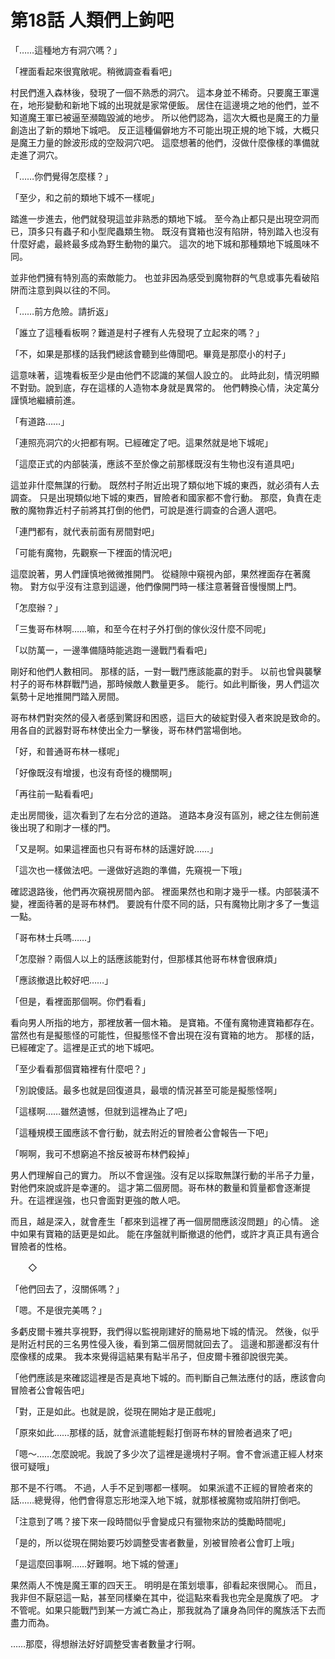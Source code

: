 # 第18話 人類們上鉤吧

「……這種地方有洞穴嗎？」

「裡面看起來很寬敞呢。稍微調查看看吧」

村民們進入森林後，發現了一個不熟悉的洞穴。
這本身並不稀奇。只要魔王軍還在，地形變動和新地下城的出現就是家常便飯。
居住在這邊境之地的他們，並不知道魔王軍已被逼至瀕臨毀滅的地步。
所以他們認為，這次大概也是魔王的力量創造出了新的類地下城吧。
反正這種偏僻地方不可能出現正規的地下城，大概只是魔王力量的餘波形成的空殼洞穴吧。
這麼想著的他們，沒做什麼像樣的準備就走進了洞穴。

「……你們覺得怎麼樣？」

「至少，和之前的類地下城不一樣呢」

踏進一步進去，他們就發現這並非熟悉的類地下城。
至今為止都只是出現空洞而已，頂多只有蟲子和小型爬蟲類生物。
既沒有寶箱也沒有陷阱，特別踏入也沒有什麼好處，最終最多成為野生動物的巢穴。
這次的地下城和那種類地下城風味不同。

並非他們擁有特別高的索敵能力。
也並非因為感受到魔物群的气息或事先看破陷阱而注意到與以往的不同。

「……前方危險。請折返」

「誰立了這種看板啊？難道是村子裡有人先發現了立起來的嗎？」

「不，如果是那樣的話我們總該會聽到些傳聞吧。畢竟是那麼小的村子」

這意味著，這塊看板至少是由他們不認識的某個人設立的。
此時此刻，情況明顯不對勁。說到底，存在這樣的人造物本身就是異常的。
他們轉換心情，決定萬分謹慎地繼續前進。

「有道路……」

「連照亮洞穴的火把都有啊。已經確定了吧。這果然就是地下城呢」

「這麼正式的内部裝潢，應該不至於像之前那樣既沒有生物也沒有道具吧」

這並非什麼無謀的行動。
既然村子附近出現了類似地下城的東西，就必須有人去調查。
只是出現類似地下城的東西，冒險者和國家都不會行動。
那麼，負責在走散的魔物靠近村子前將其打倒的他們，可說是進行調查的合適人選吧。

「連門都有，就代表前面有房間對吧」

「可能有魔物，先觀察一下裡面的情況吧」

這麼說著，男人們謹慎地微微推開門。
從縫隙中窺視內部，果然裡面存在著魔物。
對方似乎沒有注意到這邊，他們像開門時一樣注意著聲音慢慢關上門。

「怎麼辦？」

「三隻哥布林啊……嘛，和至今在村子外打倒的傢伙沒什麼不同呢」

「以防萬一，一邊準備隨時能逃跑一邊戰鬥看看吧」

剛好和他們人數相同。
那樣的話，一對一戰鬥應該能贏的對手。
以前也曾與襲擊村子的哥布林群戰鬥過，那時候敵人數量更多。
能行。如此判斷後，男人們這次氣勢十足地推開門踏入房間。

哥布林們對突然的侵入者感到驚訝和困惑，這巨大的破綻對侵入者來說是致命的。
用各自的武器對哥布林使出全力一擊後，哥布林們當場倒地。

「好，和普通哥布林一樣呢」

「好像既沒有增援，也沒有奇怪的機關啊」

「再往前一點看看吧」

走出房間後，這次看到了左右分岔的道路。
道路本身沒有區別，總之往左側前進後出現了和剛才一樣的門。

「又是啊。如果這裡面也只有哥布林的話還好說……」

「這次也一樣做法吧。一邊做好逃跑的準備，先窺視一下哦」

確認退路後，他們再次窺視房間內部。
裡面果然也和剛才幾乎一樣。内部裝潢不變，裡面待著的是哥布林們。
要說有什麼不同的話，只有魔物比剛才多了一隻這一點。

「哥布林士兵嗎……」

「怎麼辦？兩個人以上的話應該能對付，但那樣其他哥布林會很麻煩」

「應該撤退比較好吧……」

「但是，看裡面那個啊。你們看看」

看向男人所指的地方，那裡放著一個木箱。
是寶箱。不僅有魔物連寶箱都存在。
當然也有是擬態怪的可能性，但擬態怪不會出現在沒有寶箱的地方。
那樣的話，已經確定了。這裡是正式的地下城吧。

「至少看看那個寶箱裡有什麼吧？」

「別說傻話。最多也就是回復道具，最壞的情況甚至可能是擬態怪啊」

「這樣啊……雖然遺憾，但就到這裡為止了吧」

「這種規模王國應該不會行動，就去附近的冒險者公會報告一下吧」

「啊啊，我可不想窮追不捨反被哥布林們殺掉」

男人們理解自己的實力。
所以不會逞強。沒有足以採取無謀行動的半吊子力量，對他們來說或許是幸運的。
這才第二個房間。哥布林的數量和質量都會逐漸提升。在這裡逞強，也只會面對更強的敵人吧。

而且，越是深入，就會產生「都來到這裡了再一個房間應該沒問題」的心情。
途中如果有寶箱的話更是如此。
能在序盤就判斷撤退的他們，或許才真正具有適合冒險者的性格。

　　◇

「他們回去了，沒關係嗎？」

「嗯。不是很完美嗎？」

多虧皮爾卡雅共享視野，我們得以監視剛建好的簡易地下城的情況。
然後，似乎是附近村民的三名男性侵入後，看到第二個房間就回去了。
這邊和那邊都沒有什麼像樣的成果。
我本來覺得這結果有點半吊子，但皮爾卡雅卻說很完美。

「他們應該是來確認這裡是否是真地下城的。而判斷自己無法應付的話，應該會向冒險者公會報告吧」

「對，正是如此。也就是說，從現在開始才是正戲呢」

「原來如此……那樣的話，就會派遣能輕鬆打倒哥布林的冒險者過來了吧」

「嗯～……怎麼說呢。我說了多少次了這裡是邊境村子啊。會不會派遣正經人材來很可疑哦」

那不是不行嗎。
不過，人手不足到哪都一樣啊。
如果派遣不正經的冒險者來的話……總覺得，他們會得意忘形地深入地下城，就那樣被魔物或陷阱打倒吧。

「注意到了嗎？接下來一段時間似乎會變成只有獵物來訪的獎勵時間呢」

「是的，所以從現在開始要巧妙調整受害者數量，別被冒險者公會盯上哦」

「是這麼回事啊……好難啊。地下城的營運」

果然兩人不愧是魔王軍的四天王。
明明是在策划壞事，卻看起來很開心。
而且，我非但不厭惡這一點，甚至同樣樂在其中，從這點來看我也完全是魔族了吧。
才不管呢。如果只能戰鬥到某一方滅亡為止，那我就為了讓身為同伴的魔族活下去而盡力而為。

……那麼，得想辦法好好調整受害者數量才行啊。